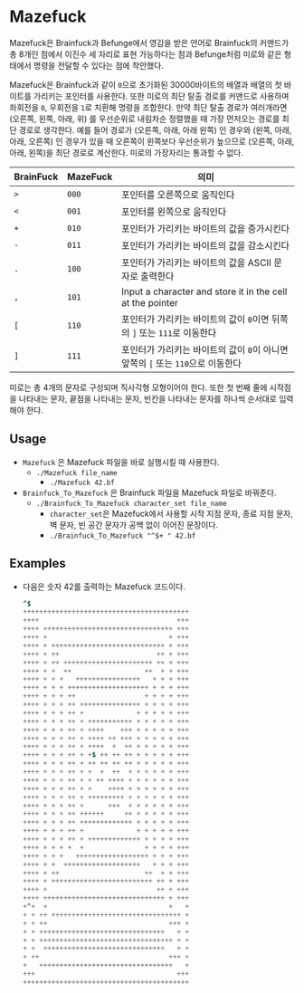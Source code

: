 # Mazefuck

Mazefuck은 Brainfuck과 Befunge에서 영감을 받은 언어로 Brainfuck의 커맨드가 총 8개인 점에서 이진수 세 자리로 표현 가능하다는 점과 Befunge처럼 미로와 같은 형태에서 명령을 전달할 수 있다는 점에 착안했다.

Mazefuck은 Brainfuck과 같이 `0`으로 초기화된 30000바이트의 배열과 배열의 첫 바이트를 가리키는 포인터를 사용한다. 또한 미로의 최단 탈출 경로를 커맨드로 사용하며 좌회전을 `0`, 우회전을 `1`로 치환해 명령을 조합한다. 만약 최단 탈출 경로가 여러개라면 (오른쪽, 왼쪽, 아래, 위) 를 우선순위로 내림차순 정렬했을 때 가장 먼저오는 경로를 최단 경로로 생각한다. 예를 들어 경로가 (오른쪽, 아래, 아래 왼쪽) 인 경우와 (왼쪽, 아래, 아래, 오른쪽) 인 경우가 있을 때 오른쪽이 왼쪽보다 우선순위가 높으므로 (오른쪽, 아래, 아래, 왼쪽)을 최단 경로로 계산한다. 미로의 가장자리는 통과할 수 없다.

| BrainFuck | MazeFuck | 의미                                                         |
| --------- | -------- | ------------------------------------------------------------ |
| `>`       | `000`    | 포인터를 오른쪽으로 움직인다                                 |
| `<`       | `001`    | 포인터를 왼쪽으로 움직인다                                   |
| `+`       | `010`    | 포인터가 가리키는 바이트의 값을 증가시킨다                   |
| `-`       | `011`    | 포인터가 가리키는 바이트의 값을 감소시킨다                   |
| `.`       | `100`    | 포인터가 가리키는 바이트의 값을 ASCII 문자로 출력한다        |
| `,`       | `101`    | Input a character and store it in  the cell at the pointer   |
| `[`       | `110`    | 포인터가 가리키는 바이트의 값이 `0`이면 뒤쪽의 `]` 또는 `111`로 이동한다 |
| `]`       | `111`    | 포인터가 가리키는 바이트의 값이 `0`이 아니면 앞쪽의 `[` 또는 `110`으로 이동한다 |

미로는 총 4개의 문자로 구성되며 직사각형 모형이어야 한다. 또한 첫 번째 줄에 시작점을 나타내는 문자, 끝점을 나타내는 문자, 빈칸을 나타내는 문자를 하나씩 순서대로 입력해야 한다.

## Usage

* `Mazefuck` 은 Mazefuck 파일을 바로 실행시킬 때 사용한다.
  * `./Mazefuck file_name`
    * `./Mazefuck 42.bf`
* `Brainfuck_To_Mazefuck` 은 Brainfuck 파일을 Mazefuck 파일로 바꿔준다.
  * `./Brainfuck_To_Mazefuck character_set file_name`
    * `character_set`은 Mazefuck에서 사용할 시작 지점 문자, 종료 지점 문자, 벽 문자, 빈 공간 문자가 공백 없이 이어진 문장이다.
    * `./Brainfuck_To_Mazefuck "^$+ " 42.bf`

## Examples

* 다음은 숫자 42를 출력하는 Mazefuck 코드이다.

  ```mf
  ^$ 
  +++++++++++++++++++++++++++++++++++++++++
  ++++                                  +++
  ++++ ++++++++++++++++++++++++++++++++ +++
  ++++ +                              + +++
  ++++ + ++++++++++++++++++++++++++++ + +++
  ++++ + ++                        ++ + +++
  ++++ + ++ ++++++++++++++++++++++ ++ + +++
  ++++ + +  ++                  ++  + + +++
  ++++ + + +   ++++++++++++++++   + + + +++
  ++++ + + + ++++++++++++++++++++ + + + +++
  ++++ + + + ++                 + + + + +++
  ++++ + + + ++ +++++++++++++++ + + + + +++
  ++++ + + + ++ +             + + + + + +++
  ++++ + + + ++ + +++++++++++ + + + + + +++
  ++++ + + + ++ + ++++    +++ + + + + + +++
  ++++ + + + ++ + ++++ ++ +++ + + + + + +++
  ++++ + + + ++ + ++++  +  ++ + + + + + +++
  ++++ + + + ++ + +$ ++ ++ ++ + + + + + +++
  ++++ + + + ++ + ++ ++ ++ ++ + + + + + +++
  ++++ + + + ++ + +  +  ++  + + + + + + +++
  ++++ + + + ++ + + ++ ++++ + + + + + + +++
  ++++ + + + ++ + +    ++++ + + + + + + +++
  ++++ + + + ++ + +++++++++ + + + + + + +++
  ++++ + + + ++ +      +++  + + + + + + +++
  ++++ + + + ++ ++++++     ++ + + + + + +++
  ++++ + + + ++ +++++++++++++ + + + + + +++
  ++++ + + + ++ +             + + + + + +++
  ++++ + + + ++ + +++++++++++++ + + + + +++
  ++++ + + + +  +               + + + + +++
  ++++ + + +   ++++++++++++++++++ + + + +++
  ++++ + +  +++++++++++++++++++   + + + +++
  ++++ + ++                     ++  + + +++
  ++++ + +++++++++++++++++++++++++ ++ + +++
  ++++ +                           ++ + +++
  ++++ ++++++++++++++++++++++++++++++ + +++
  +^+  +                              +   +
  + + ++ ++++++++++++++++++++++++++++++++ +
  + + ++                              +++ +
  + + +++++++++++++++++++++++++++++++   + +
  + + +++++++++++++++++++++++++++++++++ + +
  + +  ++++++++++++++++++++++++++++++   + +
  + ++                                +++ +
  +   +++++++++++++++++++++++++++++++++   +
  +++                                   +++
  +++++++++++++++++++++++++++++++++++++++++
  ```